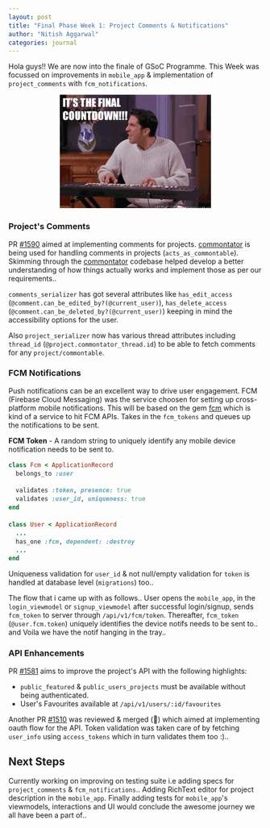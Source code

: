 ```yaml
---
layout: post
title: "Final Phase Week 1: Project Comments & Notifications"
author: "Nitish Aggarwal"
categories: journal
---
```


Hola guys!! We are now into the finale of GSoC Programme. This Week was focussed on improvements in `mobile_app` & implementation of `project_comments` with `fcm_notifications`.

<p align="center">
	<img src="../assets/img/final_countdown.gif" width="300px">
</p>

### Project's Comments

PR [#1590](https://github.com/CircuitVerse/CircuitVerse/pull/1590) aimed at implementing comments for projects. [commontator](https://github.com/lml/commontator/) is being used for handling comments in projects (`acts_as_commontable`). Skimming through the [commontator](https://github.com/lml/commontator/) codebase helped develop a better understanding of how things actually works and implement those as per our requirements..

`comments_serializer` has got several attributes like `has_edit_access` (`@comment.can_be_edited_by?(@current_user)`), `has_delete_access` (`@comment.can_be_deleted_by?(@current_user)`) keeping in mind the accessibility options for the user.

Also `project_serializer` now has various thread attributes including `thread_id` (`@project.commontator_thread.id`) to be able to fetch comments for any `project/commontable`.

### FCM Notifications

Push notifications can be an excellent way to drive user engagement. FCM (Firebase Cloud Messaging) was the service choosen for setting up cross-platform mobile notifications. This will be based on the gem [fcm](https://github.com/spacialdb/fcm) which is kind of a service to hit FCM APIs. Takes in the `fcm_tokens` and queues up the notifications to be sent.

**FCM Token** - A random string to uniquely identify any mobile device notification needs to be sent to.

```ruby
class Fcm < ApplicationRecord
  belongs_to :user

  validates :token, presence: true
  validates :user_id, uniqueness: true
end

class User < ApplicationRecord
  ...
  has_one :fcm, dependent: :destroy
  ...
end
```

Uniqueness validation for `user_id` & not null/empty validation for `token` is handled at database level (`migrations`) too..

The flow that i came up with as follows.. User opens the `mobile_app`, in the `login_viewmodel` or `signup_viewmodel` after successful login/signup, sends `fcm_token` to server through `/api/v1/fcm/token`. Thereafter, `fcm_token` (`@user.fcm.token`) uniquely identifies the device notifs needs to be sent to.. and Voila we have the notif hanging in the tray..

### API Enhancements

PR [#1581](https://github.com/CircuitVerse/CircuitVerse/pull/1581) aims to improve the project's API with the following highlights:

- `public_featured` & `public_users_projects` must be available without being authenticated.
- User's Favourites available at `/api/v1/users/:id/favourites`

Another PR [#1510](https://github.com/CircuitVerse/CircuitVerse/pull/1510) was reviewed & merged (:tada:) which aimed at implementing oauth flow for the API. Token validation was taken care of by fetching `user_info` using `access_tokens` which in turn validates them too :)..

## Next Steps

Currently working on improving on testing suite i.e adding specs for `project_comments` & `fcm_notifications`.. Adding RichText editor for project description in the `mobile_app`. Finally adding tests for `mobile_app`'s viewmodels, interactions and UI would conclude the awesome journey we all have been a part of..
